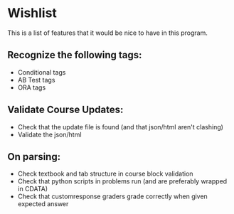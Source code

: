 # Wishlist

This is a list of features that it would be nice to have in this program.

## Recognize the following tags:

- Conditional tags
- AB Test tags
- ORA tags

## Validate Course Updates:

- Check that the update file is found (and that json/html aren't clashing)
- Validate the json/html

## On parsing:

- Check textbook and tab structure in course block validation
- Check that python scripts in problems run (and are preferably wrapped in CDATA)
- Check that customresponse graders grade correctly when given expected answer
